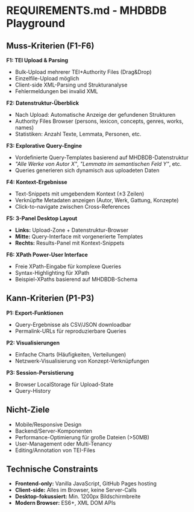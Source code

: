 # REQUIREMENTS.md - MHDBDB Playground

## Muss-Kriterien (F1-F6)

**F1: TEI Upload & Parsing**
- Bulk-Upload mehrerer TEI+Authority Files (Drag&Drop)
- Einzelfile-Upload möglich
- Client-side XML-Parsing und Strukturanalyse
- Fehlermeldungen bei invalid XML

**F2: Datenstruktur-Überblick**
- Nach Upload: Automatische Anzeige der gefundenen Strukturen
- Authority Files Browser (persons, lexicon, concepts, genres, works, names)
- Statistiken: Anzahl Texte, Lemmata, Personen, etc.

**F3: Explorative Query-Engine**
- Vordefinierte Query-Templates basierend auf MHDBDB-Datenstruktur
- *"Alle Werke von Autor X"*, *"Lemmata im semantischen Feld Y"*, etc.
- Queries generieren sich dynamisch aus uploadeten Daten

**F4: Kontext-Ergebnisse**
- Text-Snippets mit umgebendem Kontext (±3 Zeilen)
- Verknüpfte Metadaten anzeigen (Autor, Werk, Gattung, Konzepte)
- Click-to-navigate zwischen Cross-References

**F5: 3-Panel Desktop Layout**
- **Links:** Upload-Zone + Datenstruktur-Browser
- **Mitte:** Query-Interface mit vorgenerierte Templates
- **Rechts:** Results-Panel mit Kontext-Snippets

**F6: XPath Power-User Interface**
- Freie XPath-Eingabe für komplexe Queries
- Syntax-Highlighting für XPath
- Beispiel-XPaths basierend auf MHDBDB-Schema

## Kann-Kriterien (P1-P3)

**P1: Export-Funktionen**
- Query-Ergebnisse als CSV/JSON downloadbar
- Permalink-URLs für reproduzierbare Queries

**P2: Visualisierungen**
- Einfache Charts (Häufigkeiten, Verteilungen)
- Netzwerk-Visualisierung von Konzept-Verknüpfungen

**P3: Session-Persistierung**
- Browser LocalStorage für Upload-State
- Query-History

## Nicht-Ziele

- Mobile/Responsive Design
- Backend/Server-Komponenten  
- Performance-Optimierung für große Dateien (>50MB)
- User-Management oder Multi-Tenancy
- Editing/Annotation von TEI-Files

## Technische Constraints

- **Frontend-only:** Vanilla JavaScript, GitHub Pages hosting
- **Client-side:** Alles im Browser, keine Server-Calls
- **Desktop-fokussiert:** Min. 1200px Bildschirmbreite
- **Modern Browser:** ES6+, XML DOM APIs